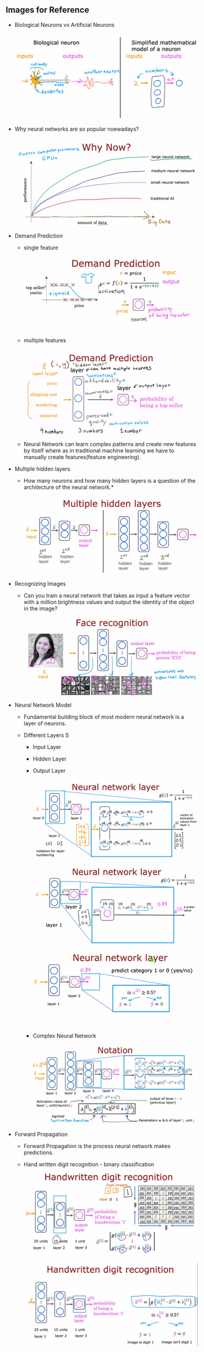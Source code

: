 ## Images for Reference

- Biological Neurons vs Artificial Neurons
    
    ![alt text](image.png)

- Why neural networks are so popular noewadays?
    
    ![alt text](image-2.png)

- Demand Prediction

    - single feature

        ![alt text](image-3.png)

    - multiple features

        ![alt text](image-4.png)

    - Neural Network can learn complex patterns and create new features by itself where as in traditional machine learning we have to manually create features(feature engineering).

- Multiple hidden layers

    - How many neurons and how many hidden layers is a question of the architecture of the neural network.*

        ![alt text](image-5.png)

- Recognizing Images

    - Can you train a neural network that takes as input a feature vector with a million brightness values and output the identity of the object in the image?

        ![alt text](image-6.png)

- Neural Network Model

    - Fundamental building block of most modern neural network is a layer of neurons.

    - Different Layers
S
        - Input Layer
        - Hidden Layer
        - Output Layer

            ![alt text](image-7.png)

            ![alt text](image-8.png)

            ![alt text](image-9.png)

        - Complex Neural Network

            ![alt text](image-10.png)

- Forward Propagation

    - Forward Propagation is the process neural network makes predictions.

    - Hand written digit recognition - binary classification

        ![alt text](image-11.png)

        ![alt text](image-12.png)




